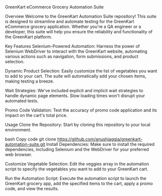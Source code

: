 GreenKart eCommerce Grocery Automation Suite

Overview
Welcome to the GreenKart Automation Suite repository! This suite is designed to streamline and automate testing for the GreenKart eCommerce grocery application. Whether you're a QA engineer or a developer, this suite will help you ensure the reliability and functionality of the GreenKart platform.

Key Features
Selenium-Powered Automation: Harness the power of Selenium WebDriver to interact with the GreenKart website, automating various actions such as navigation, form submissions, and product selection.

Dynamic Product Selection: Easily customize the list of vegetables you want to add to your cart. The suite will automatically add your chosen items, making testing a breeze.

Wait Strategies: We've included explicit and implicit wait strategies to handle dynamic page elements. Slow loading times won't disrupt your automated tests.

Promo Code Validation: Test the accuracy of promo code application and its impact on the cart's total price.

Usage
Clone the Repository: Start by cloning this repository to your local environment.

bash
Copy code
git clone https://github.com/anushjaggia/greenkart-automation-suite.git
Install Dependencies: Make sure to install the required dependencies, including Selenium and the WebDriver for your preferred web browser.

Customize Vegetable Selection: Edit the veggies array in the automation script to specify the vegetables you want to add to your GreenKart cart.

Run the Automation Script: Execute the automation script to launch the GreenKart grocery app, add the specified items to the cart, apply a promo code, and view the results.
